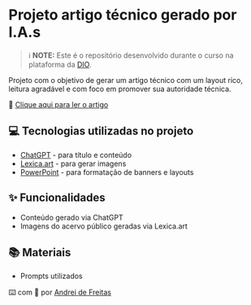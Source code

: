 # Projeto artigo técnico gerado por I.A.s

> ℹ️ **NOTE:** Este é o repositório desenvolvido durante o curso na plataforma da [DIO](https://dio.me).

Projeto com o objetivo de gerar um artigo técnico com um layout rico, leitura agradável e com foco em promover sua autoridade técnica.

📕 [Clique aqui para ler o artigo](https://andreidefreitas.com/projetos/Artigo_Simbiose/Artigo_Simbiose.html)


## 💻 Tecnologias utilizadas no projeto

- [ChatGPT](https://chat.openai.com/) - para título e conteúdo
- [Lexica.art](https://lexica.art/) - para gerar imagens
- [PowerPoint](https://www.microsoft.com/en/microsoft-365/powerpoint) - para formatação de banners e layouts


## ✨ Funcionalidades

- Conteúdo gerado via ChatGPT
- Imagens do acervo público geradas via Lexica.art


## 📚 Materiais

- Prompts utilizados

⌨️ com 💜 por [Andrei de Freitas](https://github.com/andreidefreitas)
